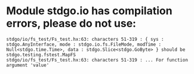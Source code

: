 # Module stdgo.io has compilation errors, please do not use:
```
stdgo/io/fs_test/Fs_test.hx:63: characters 51-319 : { sys : stdgo.AnyInterface, mode : stdgo.io.fs.FileMode, modTime : Null<stdgo.time.Time>, data : stdgo.Slice<stdgo.GoByte> } should be stdgo.testing.fstest.MapFS
stdgo/io/fs_test/Fs_test.hx:63: characters 51-319 : ... For function argument 'value'

```

